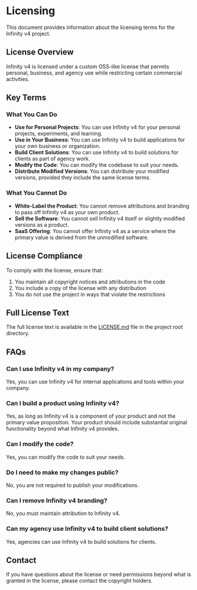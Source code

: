 # Licensing

This document provides information about the licensing terms for the Infinity v4 project.

## License Overview

Infinity v4 is licensed under a custom OSS-like license that permits personal, business, and agency use while restricting certain commercial activities.

## Key Terms

### What You Can Do

- **Use for Personal Projects**: You can use Infinity v4 for your personal projects, experiments, and learning.
- **Use in Your Business**: You can use Infinity v4 to build applications for your own business or organization.
- **Build Client Solutions**: You can use Infinity v4 to build solutions for clients as part of agency work.
- **Modify the Code**: You can modify the codebase to suit your needs.
- **Distribute Modified Versions**: You can distribute your modified versions, provided they include the same license terms.

### What You Cannot Do

- **White-Label the Product**: You cannot remove attributions and branding to pass off Infinity v4 as your own product.
- **Sell the Software**: You cannot sell Infinity v4 itself or slightly modified versions as a product.
- **SaaS Offering**: You cannot offer Infinity v4 as a service where the primary value is derived from the unmodified software.

## License Compliance

To comply with the license, ensure that:

1. You maintain all copyright notices and attributions in the code
2. You include a copy of the license with any distribution
3. You do not use the project in ways that violate the restrictions

## Full License Text

The full license text is available in the [LICENSE.md](/LICENSE.md) file in the project root directory.

## FAQs

### Can I use Infinity v4 in my company?
Yes, you can use Infinity v4 for internal applications and tools within your company.

### Can I build a product using Infinity v4?
Yes, as long as Infinity v4 is a component of your product and not the primary value proposition. Your product should include substantial original functionality beyond what Infinity v4 provides.

### Can I modify the code?
Yes, you can modify the code to suit your needs.

### Do I need to make my changes public?
No, you are not required to publish your modifications.

### Can I remove Infinity v4 branding?
No, you must maintain attribution to Infinity v4.

### Can my agency use Infinity v4 to build client solutions?
Yes, agencies can use Infinity v4 to build solutions for clients.

## Contact

If you have questions about the license or need permissions beyond what is granted in the license, please contact the copyright holders.
